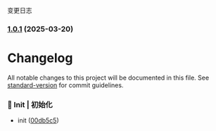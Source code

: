 变更日志
### [1.0.1](https://github.com/CodeNoobStar/midway-admin-server/compare/v3.0.3...v1.0.1) (2025-03-20)

# Changelog

All notable changes to this project will be documented in this file. See [standard-version](https://github.com/conventional-changelog/standard-version) for commit guidelines.


### 🎉 Init | 初始化

* init ([00db5c5](https://github.com/CodeNoobStar/midway-admin-server/commit/00db5c5a4aeb6294f4aebadfe82784c32733a548))
